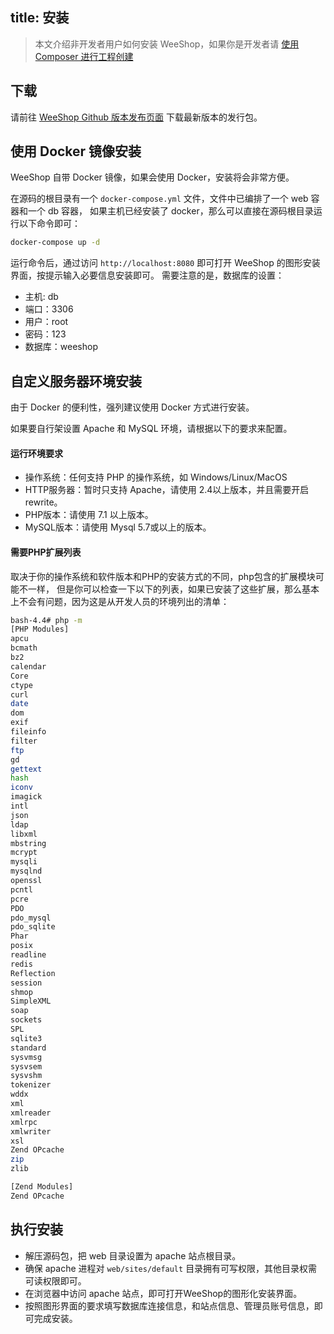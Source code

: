 title: 安装
---

> 本文介绍非开发者用户如何安装 WeeShop，如果你是开发者请 [使用 Composer 进行工程创建](../dev_guide/project.html)

## 下载

请前往 [WeeShop Github 版本发布页面](https://github.com/weeshop/WeeShop/releases) 
下载最新版本的发行包。

## 使用 Docker 镜像安装

WeeShop 自带 Docker 镜像，如果会使用 Docker，安装将会非常方便。

在源码的根目录有一个 `docker-compose.yml` 文件，文件中已编排了一个 web 容器和一个 db 容器， 
如果主机已经安装了 docker，那么可以直接在源码根目录运行以下命令即可：
```bash
docker-compose up -d
```

运行命令后，通过访问 `http://localhost:8080` 即可打开 WeeShop 的图形安装界面，按提示输入必要信息安装即可。
需要注意的是，数据库的设置：

- 主机: db
- 端口：3306
- 用户：root
- 密码：123
- 数据库：weeshop

## 自定义服务器环境安装

由于 Docker 的便利性，强列建议使用 Docker 方式进行安装。

如果要自行架设置 Apache 和 MySQL 环境，请根据以下的要求来配置。

#### 运行环境要求

- 操作系统：任何支持 PHP 的操作系统，如 Windows/Linux/MacOS
- HTTP服务器：暂时只支持 Apache，请使用 2.4以上版本，并且需要开启 rewrite。
- PHP版本：请使用 7.1 以上版本。
- MySQL版本：请使用 Mysql 5.7或以上的版本。

#### 需要PHP扩展列表

取决于你的操作系统和软件版本和PHP的安装方式的不同，php包含的扩展模块可能不一样，
但是你可以检查一下以下的列表，如果已安装了这些扩展，那么基本上不会有问题，因为这是从开发人员的环境列出的清单：

```bash
bash-4.4# php -m
[PHP Modules]
apcu
bcmath
bz2
calendar
Core
ctype
curl
date
dom
exif
fileinfo
filter
ftp
gd
gettext
hash
iconv
imagick
intl
json
ldap
libxml
mbstring
mcrypt
mysqli
mysqlnd
openssl
pcntl
pcre
PDO
pdo_mysql
pdo_sqlite
Phar
posix
readline
redis
Reflection
session
shmop
SimpleXML
soap
sockets
SPL
sqlite3
standard
sysvmsg
sysvsem
sysvshm
tokenizer
wddx
xml
xmlreader
xmlrpc
xmlwriter
xsl
Zend OPcache
zip
zlib

[Zend Modules]
Zend OPcache
```


## 执行安装

- 解压源码包，把 web 目录设置为 apache 站点根目录。
- 确保 apache 进程对 `web/sites/default` 目录拥有可写权限，其他目录权需可读权限即可。
- 在浏览器中访问 apache 站点，即可打开WeeShop的图形化安装界面。
- 按照图形界面的要求填写数据库连接信息，和站点信息、管理员账号信息，即可完成安装。